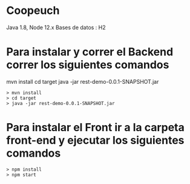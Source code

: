 # Coopeuch

Java 1.8, Node 12.x
Bases de datos : H2

# Para instalar y correr el Backend correr los siguientes comandos

mvn install
cd target
java -jar rest-demo-0.0.1-SNAPSHOT.jar
```
> mvn install
> cd target
> java -jar rest-demo-0.0.1-SNAPSHOT.jar
```


# Para instalar el Front  ir a la carpeta front-end y ejecutar los siguientes comandos
```
> npm install
> npm start
```
